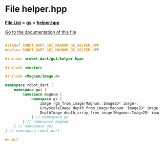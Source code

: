 

# File helper.hpp

[**File List**](files.md) **>** [**gs**](dir_2f8612d80f6bb57c97efd4c82e0df286.md) **>** [**helper.hpp**](magnum_2gs_2helper_8hpp.md)

[Go to the documentation of this file](magnum_2gs_2helper_8hpp.md)

```C++

#ifndef ROBOT_DART_GUI_MAGNUM_GS_HELPER_HPP
#define ROBOT_DART_GUI_MAGNUM_GS_HELPER_HPP

#include <robot_dart/gui/helper.hpp>

#include <vector>

#include <Magnum/Image.h>

namespace robot_dart {
    namespace gui {
        namespace magnum {
            namespace gs {
                Image rgb_from_image(Magnum::Image2D* image);
                GrayscaleImage depth_from_image(Magnum::Image2D* image, bool linearize = false, Magnum::Float near_plane = 0.f, Magnum::Float far_plane = 100.f);
                DepthImage depth_array_from_image(Magnum::Image2D* image, Magnum::Float near_plane = 0.f, Magnum::Float far_plane = 100.f);
            } // namespace gs
        } // namespace magnum
    } // namespace gui
} // namespace robot_dart

#endif

```

